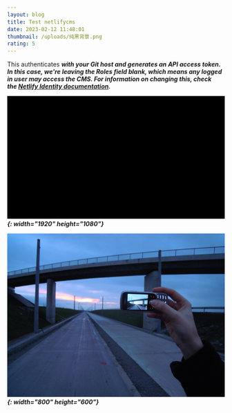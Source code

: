 ```yaml
---
layout: blog
title: Test netlifycms
date: 2023-02-12 11:48:01
thumbnail: /uploads/纯黑背景.png
rating: 5
---
```

This authenticates ***with your Git host and generates an API access token. In this case, we're leaving the Roles field blank, which means any logged in user may access the CMS. For information on changing this, check the&nbsp;[Netlify Identity documentation](https://www.netlify.com/docs/identity/).***

***![](/uploads/纯黑背景-1.png){: width="1920" height="1080"}***

***![](/uploads/image-created-with-a-mobile-phone.png){: width="800" height="600"}***